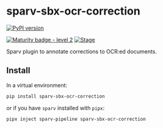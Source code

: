 # sparv-sbx-ocr-correction

[![PyPI version](https://badge.fury.io/py/sparv-sbx-ocr-correction.svg)](https://pypi.org/project/sparv-sbx-ocr-correction)

[![Maturity badge - level 2](https://img.shields.io/badge/Maturity-Level%202%20--%20First%20Release-yellowgreen.svg)](https://github.com/spraakbanken/getting-started/blob/main/scorecard.md)
[![Stage](https://img.shields.io/pypi/status/sparv-sbx-ocr-correction)](https://pypi.org/project//sparv-sbx-ocr-correction)

Sparv plugin to annotate corrections to OCR:ed documents.

## Install

In a virtual environment:

```bash
pip install sparv-sbx-ocr-correction
```

or if you have `sparv` installed with `pipx`:

```bash
pipx inject sparv-pipeline sparv-sbx-ocr-correction
```
